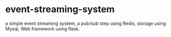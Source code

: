 # event-streaming-system
a simple event streaming system, a pub/sub step using Redis, storage using Mysql, Web framework using flask.
